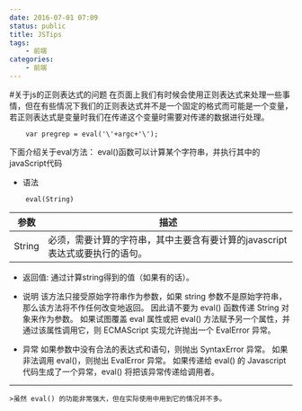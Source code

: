 ```yaml
---
date: 2016-07-01 07:09
status: public
title: JSTips
tags: 
    - 前端
categories:
    - 前端
---
```


#关于js的正则表达式的问题
    在页面上我们有时候会使用正则表达式来处理一些事情，但在有些情况下我们的正则表达式并不是一个固定的格式而可能是一个变量，若正则表达式是变量时我们在传递这个变量时需要对传递的数据进行处理。
```
    var pregrep = eval('\'+argc+'\');
```

下面介绍关于eval方法：
    eval()函数可以计算某个字符串，并执行其中的javaScript代码
- 语法
```
    eval(String)
```
|参数|描述|
|---|---|
|String|必须，需要计算的字符串，其中主要含有要计算的javascript表达式或要执行的语句。|
- 返回值:
    通过计算string得到的值（如果有的话）。
- 说明
    该方法只接受原始字符串作为参数，如果 string 参数不是原始字符串，那么该方法将不作任何改变地返回。           因此请不要为 eval() 函数传递 String 对象来作为参数。
    如果试图覆盖 eval 属性或把 eval() 方法赋予另一个属性，并通过该属性调用它，则 ECMAScript 实现允许抛出一个 EvalError 异常。

- 异常
    如果参数中没有合法的表达式和语句，则抛出 SyntaxError 异常。
    如果非法调用 eval()，则抛出 EvalError 异常。
    如果传递给 eval() 的 Javascript 代码生成了一个异常，eval() 将把该异常传递给调用者。
    
---
    >虽然 eval() 的功能非常强大，但在实际使用中用到它的情况并不多。